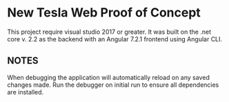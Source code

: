 # New Tesla Web Proof of Concept

This project require visual studio 2017 or greater. It was built on the .net core v. 2.2 as the backend with an Angular 7.2.1 frontend using Angular CLI.

## NOTES
When debugging the application will automatically reload on any saved changes made.
Run the debugger on initial run to ensure all dependencies are installed.
